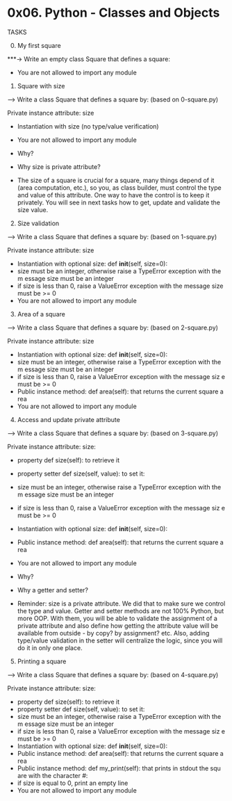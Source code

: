 # 0x06. Python - Classes and Objects

TASKS

0. My first square

 ***-> Write an empty class Square that defines a square:

 * You are not allowed to import any module



1. Square with size

--> Write a class Square that defines a square by: (based on 0-square.py)

Private instance attribute: size
 * Instantiation with size (no type/value verification)
 * You are not allowed to import any module
 * Why?

 * Why size is private attribute?

 * The size of a square is crucial for a square, many things depend of it (area computation, etc.), so you, as class builder, must control the type and value of this attribute. One way to have the control is to keep it privately. You will see in next tasks how to get, update and validate the size value.




2. Size validation

--> Write a class Square that defines a square by: (based on 1-square.py)

Private instance attribute: size
 * Instantiation with optional size: def __init__(self, size=0):
 * size must be an integer, otherwise raise a TypeError exception with the m   essage size must be an integer
 * if size is less than 0, raise a ValueError exception with the message size must be >= 0
 * You are not allowed to import any module




3. Area of a square

--> Write a class Square that defines a square by: (based on 2-square.py)

Private instance attribute: size
 * Instantiation with optional size: def __init__(self, size=0):
 * size must be an integer, otherwise raise a TypeError exception with the m   essage size must be an integer
 * if size is less than 0, raise a ValueError exception with the message siz   e must be >= 0
 * Public instance method: def area(self): that returns the current square a   rea
 * You are not allowed to import any module



4. Access and update private attribute

--> Write a class Square that defines a square by: (based on 3-square.py)

Private instance attribute: size:
 * property def size(self): to retrieve it
 * property setter def size(self, value): to set it:
 * size must be an integer, otherwise raise a TypeError exception with the m   essage size must be an integer
 * if size is less than 0, raise a ValueError exception with the message siz   e must be >= 0
 * Instantiation with optional size: def __init__(self, size=0):
 * Public instance method: def area(self): that returns the current square a   rea
 * You are not allowed to import any module
 * Why?

 * Why a getter and setter?

 * Reminder: size is a private attribute. We did that to make sure we control the type and value. Getter and setter methods are not 100% Python, but more OOP. With them, you will be able to validate the assignment of a private attribute and also define how getting the attribute value will be available from outside - by copy? by assignment? etc. Also, adding type/value validation in the setter will centralize the logic, since you will do it in only one place.





5. Printing a square

--> Write a class Square that defines a square by: (based on 4-square.py)

Private instance attribute: size:
 * property def size(self): to retrieve it
 * property setter def size(self, value): to set it:
 * size must be an integer, otherwise raise a TypeError exception with the m   essage size must be an integer
 * if size is less than 0, raise a ValueError exception with the message siz   e must be >= 0
 * Instantiation with optional size: def __init__(self, size=0):
 * Public instance method: def area(self): that returns the current square a   rea
 * Public instance method: def my_print(self): that prints in stdout the squ   are with the character #:
 * if size is equal to 0, print an empty line
 * You are not allowed to import any module
